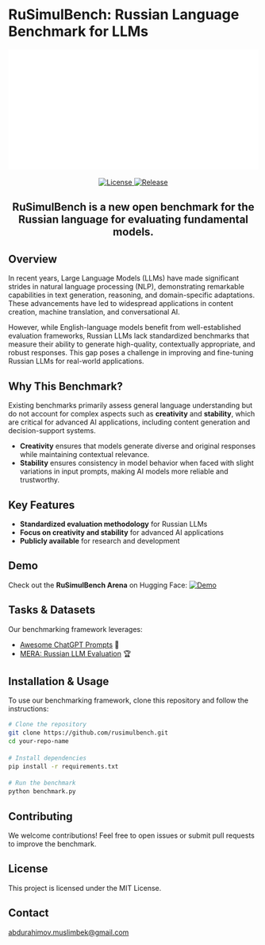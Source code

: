 # RuSimulBench: Russian Language Benchmark for LLMs

<p align="center">
  <picture>
    <img alt="RuSimulBench" src="pics/RuSimulBench-logo-white.png" style="max-width: 100%;">
  </picture>
</p>

<p align="center">
    <a href="https://opensource.org/licenses/MIT">
    <img alt="License" src="https://img.shields.io/badge/License-MIT-yellow.svg">
    </a>
    <a href="https://github.com/MrSimple07/RuSimulBench/">
    <img alt="Release" src="https://img.shields.io/badge/release-v1.1.0-blue">
    </a>

</p>

<h2 align="center">
    <p> RuSimulBench is a new open benchmark for the Russian language for evaluating fundamental models.
</p>
</h2>

## Overview
In recent years, Large Language Models (LLMs) have made significant strides in natural language processing (NLP), demonstrating remarkable capabilities in text generation, reasoning, and domain-specific adaptations. These advancements have led to widespread applications in content creation, machine translation, and conversational AI.

However, while English-language models benefit from well-established evaluation frameworks, Russian LLMs lack standardized benchmarks that measure their ability to generate high-quality, contextually appropriate, and robust responses. This gap poses a challenge in improving and fine-tuning Russian LLMs for real-world applications.

## Why This Benchmark?
Existing benchmarks primarily assess general language understanding but do not account for complex aspects such as **creativity** and **stability**, which are critical for advanced AI applications, including content generation and decision-support systems.

- **Creativity** ensures that models generate diverse and original responses while maintaining contextual relevance.
- **Stability** ensures consistency in model behavior when faced with slight variations in input prompts, making AI models more reliable and trustworthy.

## Key Features
- **Standardized evaluation methodology** for Russian LLMs
- **Focus on creativity and stability** for advanced AI applications
- **Publicly available** for research and development

## Demo
Check out the **RuSimulBench Arena** on Hugging Face:
[![Demo](https://img.shields.io/badge/Demo-HuggingFace-blue)](https://huggingface.co/spaces/MrSimple01/RuSimulBench_arena)

## Tasks & Datasets
Our benchmarking framework leverages:
- [Awesome ChatGPT Prompts](https://github.com/f/awesome-chatgpt-prompts) 📝
- [MERA: Russian LLM Evaluation](https://github.com/ai-forever/MERA) 🏆

## Installation & Usage
To use our benchmarking framework, clone this repository and follow the instructions:
```bash
# Clone the repository
git clone https://github.com/rusimulbench.git
cd your-repo-name

# Install dependencies
pip install -r requirements.txt

# Run the benchmark
python benchmark.py
```

## Contributing
We welcome contributions! Feel free to open issues or submit pull requests to improve the benchmark.

## License
This project is licensed under the MIT License.

## Contact
abdurahimov.muslimbek@gmail.com
